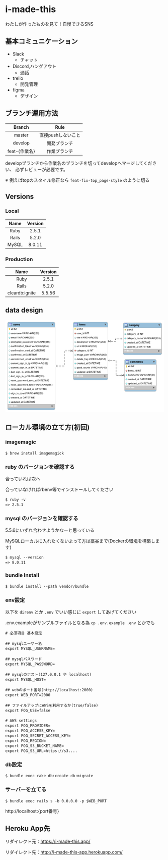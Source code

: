 # i-made-this
わたしが作ったものを見て！自慢できるSNS

## 基本コミュニケーション

- Slack
  - チャット
- Discord,ハングアウト
  - 通話
- trello
  - 開発管理
- figma
  - デザイン

## ブランチ運用方法

| Branch | Rule |
|:-:|:-:|
| master | 直接pushしないこと |
| develop | 開発ブランチ |
| feat-{作業名} | 作業ブランチ |

developブランチから作業名のブランチを切ってdevelopへマージしてください、
必ずレビューが必要です。

※ 例えばtopのスタイル修正なら `feat-fix-top_page-style` のように切る

## Versions

### Local

| Name | Version |
|:-:|:-:|
| Ruby | 2.5.1 |
| Rails | 5.2.0 |
| MySQL | 8.0.11 |

### Production

| Name | Version |
|:-:|:-:|
| Ruby | 2.5.1 |
| Rails | 5.2.0 |
| cleardb:ignite | 5.5.56 |

## data design

![](documents/detabase_design.png)

## ローカル環境の立て方(初回)

### imagemagic

```
$ brew install imagemagick
```

### ruby のバージョンを確認する

合っていれば次へ

合っていなければrbenv等でインストールしてください

```
$ ruby -v
=> 2.5.1
```

### mysql のバージョンを確認する

5.5.6にいずれ合わせようかなーと思っている

MySQLローカルに入れたくないよって方は藁谷まで(Dockerの環境を構築します)

```
$ mysql --version
=> 8.0.11
```

### bundle Install

```
$ bundle install --path vendor/bundle
```

### env設定

以下を `direnv` とか `.env` でいい感じに `export` してあげてください

.env.exampleがサンプルファイルとなる為 `cp .env.example .env` とかでも

```
# 必須項目 基本設定

## mysqlユーザー名
export MYSQL_USERNAME=

## mysqlパスワード
export MYSQL_PASSWORD=

## mysqlのホスト(127.0.0.1 や localhost)
export MYSQL_HOST=

## webのポート番号(http://localhost:2000)
export WEB_PORT=2000

## ファイルアップにAWSを利用するか(true/false)
export FOG_USE=false

# AWS settings
export FOG_PROVIDER=
export FOG_ACCESS_KEY=
export FOG_SECRET_ACCESS_KEY=
export FOG_REGION=
export FOG_S3_BUCKET_NAME=
export FOG_S3_URL=https://s3....
```

### db設定

```
$ bundle exec rake db:create db:migrate
```

### サーバーを立てる

```
$ bundle exec rails s -b 0.0.0.0 -p $WEB_PORT
```

http://localhost:{port番号}

## Heroku App先

リダイレクト元：https://i-made-this.app/

リダイレクト先：http://i-made-this-app.herokuapp.com/
